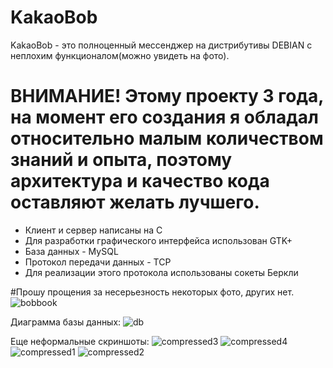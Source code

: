 # KakaoBob

KakaoBob - это полноценный мессенджер на дистрибутивы DEBIAN с неплохим функционалом(можно увидеть на фото).
# ВНИМАНИЕ! Этому проекту 3 года, на момент его создания я обладал относительно малым количеством знаний и опыта, поэтому архитектура и качество кода оставляют желать лучшего.
  
- Клиент и сервер написаны на C
- Для разработки графического интерфейса использован GTK+
- База данных - MySQL
- Протокол передачи данных - TCP
- Для реализации этого протокола использованы сокеты Беркли

#Прошу прощения за несерьезность некоторых фото, других нет.
![bobbook ](https://github.com/REALKRAIZER/KakaoBob/assets/78265009/57f79ba1-9a25-46b2-80e4-c02cb5636eb6)

Диаграмма базы данных:
![db](https://github.com/REALKRAIZER/KakaoBob/assets/78265009/9a197627-2b76-4fed-9127-8294546e0fbc)

Еще неформальные скриншоты:
![compressed3](https://github.com/REALKRAIZER/KakaoBob/assets/78265009/2c49aa58-95e2-41b6-ae17-ecd83afa0d23)
![compressed4](https://github.com/REALKRAIZER/KakaoBob/assets/78265009/6fef7bb1-1921-44e1-8aba-248f0919ec6c)
![compressed1](https://github.com/REALKRAIZER/KakaoBob/assets/78265009/97fcf5a1-8965-4751-90e6-c4c9b96b4c61)
![compressed2](https://github.com/REALKRAIZER/KakaoBob/assets/78265009/17f2ef7f-6b27-485e-9c21-747f026d4d2f)
